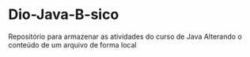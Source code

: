 # Dio-Java-B-sico
Repositório para armazenar as atividades do curso de Java
Alterando o conteúdo de um arquivo de forma local
